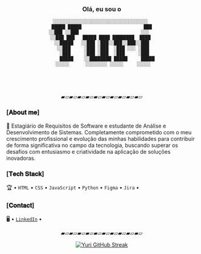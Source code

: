 <div align="center">
<h3>Olá, eu sou o</h3>

```
░░░░░░░░░░░░░░░░░░░░░░░░░░░░░░░░░░░ 
█████ █████                       ███
░░███ ░░███                       ░░░  
░░███ ███   █████ ████ ████████  ████ 
 ░░█████   ░░███ ░███░░███░░███░░███ 
  ░░███     ░███ ░███  ░███ ░░░ ░███ 
   ░███     ░███ ░███  ░███     ░███ 
    █████    ░░████████ █████     █████
  ░░░░░      ░░░░░░░░ ░░░░░     ░░░░░ 
                                       
                                       
                                       


```
<p>▰▱▰▱▰▱▰▱▰▱▰▱▰▱▰▱▰▱▰▱</p>
</div>

### [𝐀𝐛𝐨𝐮𝐭 𝐦𝐞]

🚀 Estagiário de Requisitos de Software e estudante de Análise e Desenvolvimento de Sistemas. Completamente comprometido com o meu crescimento profissional e evolução das minhas habilidades para contribuir de forma significativa no campo da tecnologia, buscando superar os desafios com entusiasmo e criatividade na aplicação de soluções inovadoras.

### [𝐓𝐞𝐜𝐡 𝐒𝐭𝐚𝐜𝐤]

🏆 • `HTML` • `CSS` • `JavaScript` • `Python` • `Figma` • `Jira` • 

### [𝐂𝐨𝐧𝐭𝐚𝐜𝐭]

🖥️ • [`LinkedIn`](https://www.linkedin.com/in/yurialvs/) •

<div align="center">
<p>▰▱▰▱▰▱▰▱▰▱▰▱▰▱▰▱▰▱▰▱</p>

[![Yuri GitHub Streak](https://streak-stats.demolab.com?user=yurialvs&theme=transparent&locale=pt_BR&card_width=500)](https://git.io/streak-stats)
</div>
